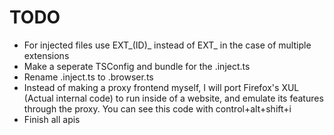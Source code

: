# TODO

- For injected files use EXT\_(ID)\_ instead of EXT\_ in the case of multiple extensions
- Make a seperate TSConfig and bundle for the .inject.ts
- Rename .inject.ts to .browser.ts
- Instead of making a proxy frontend myself, I will port Firefox's XUL (Actual internal code) to run inside of a website, and emulate its features through the proxy. You can see this code with control+alt+shift+i
- Finish all apis
